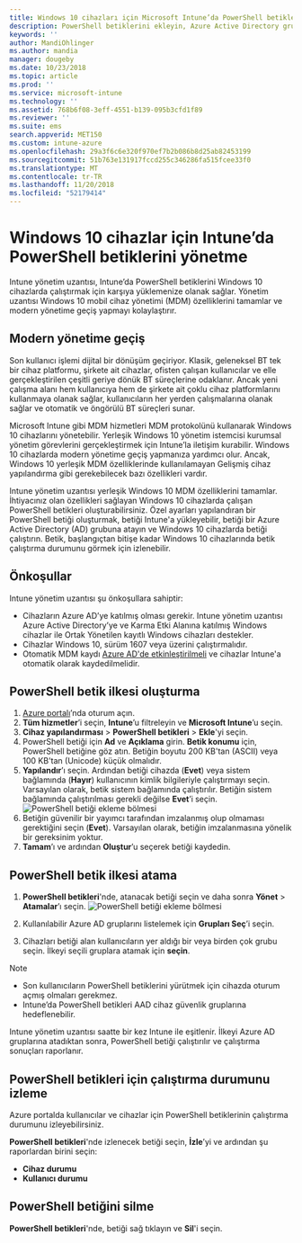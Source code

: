 ```yaml
---
title: Windows 10 cihazları için Microsoft Intune’da PowerShell betiklerini ekleme - Azure | Microsoft Docs
description: PowerShell betiklerini ekleyin, Azure Active Directory gruplarına betik ilkesi atayın, betikleri izlemek için raporları kullanın ve Microsoft Intune'da Windows 10 cihazlarına eklediğiniz betikleri silme adımlarını görün.
keywords: ''
author: MandiOhlinger
ms.author: mandia
manager: dougeby
ms.date: 10/23/2018
ms.topic: article
ms.prod: ''
ms.service: microsoft-intune
ms.technology: ''
ms.assetid: 768b6f08-3eff-4551-b139-095b3cfd1f89
ms.reviewer: ''
ms.suite: ems
search.appverid: MET150
ms.custom: intune-azure
ms.openlocfilehash: 29a3f6c6e320f970ef7b2b086b8d25ab82453199
ms.sourcegitcommit: 51b763e131917fccd255c346286fa515fcee33f0
ms.translationtype: MT
ms.contentlocale: tr-TR
ms.lasthandoff: 11/20/2018
ms.locfileid: "52179414"
---
```

# <a name="manage-powershell-scripts-in-intune-for-windows-10-devices"></a>Windows 10 cihazlar için Intune’da PowerShell betiklerini yönetme
Intune yönetim uzantısı, Intune’da PowerShell betiklerini Windows 10 cihazlarda çalıştırmak için karşıya yüklemenize olanak sağlar. Yönetim uzantısı Windows 10 mobil cihaz yönetimi (MDM) özelliklerini tamamlar ve modern yönetime geçiş yapmayı kolaylaştırır.

## <a name="moving-to-modern-management"></a>Modern yönetime geçiş
Son kullanıcı işlemi dijital bir dönüşüm geçiriyor. Klasik, geleneksel BT tek bir cihaz platformu, şirkete ait cihazlar, ofisten çalışan kullanıcılar ve elle gerçekleştirilen çeşitli geriye dönük BT süreçlerine odaklanır. Ancak yeni çalışma alanı hem kullanıcıya hem de şirkete ait çoklu cihaz platformlarını kullanmaya olanak sağlar, kullanıcıların her yerden çalışmalarına olanak sağlar ve otomatik ve öngörülü BT süreçleri sunar. 

Microsoft Intune gibi MDM hizmetleri MDM protokolünü kullanarak Windows 10 cihazlarını yönetebilir. Yerleşik Windows 10 yönetim istemcisi kurumsal yönetim görevlerini gerçekleştirmek için Intune’la iletişim kurabilir. Windows 10 cihazlarda modern yönetime geçiş yapmanıza yardımcı olur. Ancak, Windows 10 yerleşik MDM özelliklerinde kullanılamayan Gelişmiş cihaz yapılandırma gibi gerekebilecek bazı özellikleri vardır.

Intune yönetim uzantısı yerleşik Windows 10 MDM özelliklerini tamamlar. İhtiyacınız olan özellikleri sağlayan Windows 10 cihazlarda çalışan PowerShell betikleri oluşturabilirsiniz. Özel ayarları yapılandıran bir PowerShell betiği oluşturmak, betiği Intune'a yükleyebilir, betiği bir Azure Active Directory (AD) grubuna atayın ve Windows 10 cihazlarda betiği çalıştırın. Betik, başlangıçtan bitişe kadar Windows 10 cihazlarında betik çalıştırma durumunu görmek için izlenebilir.

## <a name="prerequisites"></a>Önkoşullar
Intune yönetim uzantısı şu önkoşullara sahiptir:
- Cihazların Azure AD’ye katılmış olması gerekir. Intune yönetim uzantısı Azure Active Directory’ye ve Karma Etki Alanına katılmış Windows cihazlar ile Ortak Yönetilen kayıtlı Windows cihazları destekler.
- Cihazlar Windows 10, sürüm 1607 veya üzerini çalıştırmalıdır.
- Otomatik MDM kaydı [Azure AD'de etkinleştirilmeli](https://docs.microsoft.com/intune/windows-enroll#enable-windows-10-automatic-enrollment) ve cihazlar Intune'a otomatik olarak kaydedilmelidir.

## <a name="create-a-powershell-script-policy"></a>PowerShell betik ilkesi oluşturma 
1. [Azure portalı](https://portal.azure.com)’nda oturum açın.
2. **Tüm hizmetler**’i seçin, **Intune**’u filtreleyin ve **Microsoft Intune**’u seçin.
3. **Cihaz yapılandırması** > **PowerShell betikleri** > **Ekle**'yi seçin.
4. PowerShell betiği için **Ad** ve **Açıklama** girin. **Betik konumu** için, PowerShell betiğine göz atın. Betiğin boyutu 200 KB'tan (ASCII) veya 100 KB'tan (Unicode) küçük olmalıdır.
5. **Yapılandır**’ı seçin. Ardından betiği cihazda (**Evet**) veya sistem bağlamında (**Hayır**) kullanıcının kimlik bilgileriyle çalıştırmayı seçin. Varsayılan olarak, betik sistem bağlamında çalıştırılır. Betiğin sistem bağlamında çalıştırılması gerekli değilse **Evet**’i seçin. 
  ![PowerShell betiği ekleme bölmesi](./media/mgmt-extension-add-script.png)
6. Betiğin güvenilir bir yayımcı tarafından imzalanmış olup olmaması gerektiğini seçin (**Evet**). Varsayılan olarak, betiğin imzalanmasına yönelik bir gereksinim yoktur. 
7. **Tamam**’ı ve ardından **Oluştur**’u seçerek betiği kaydedin.

## <a name="assign-a-powershell-script-policy"></a>PowerShell betik ilkesi atama
1. **PowerShell betikleri**'nde, atanacak betiği seçin ve daha sonra **Yönet** > **Atamalar**’ı seçin.
  ![PowerShell betiği ekleme bölmesi](./media/mgmt-extension-assignments.png)
 
2. Kullanılabilir Azure AD gruplarını listelemek için **Grupları Seç**’i seçin. 
3. Cihazları betiği alan kullanıcıların yer aldığı bir veya birden çok grubu seçin. İlkeyi seçili gruplara atamak için **seçin**.

> [!NOTE]
> - Son kullanıcıların PowerShell betiklerini yürütmek için cihazda oturum açmış olmaları gerekmez. 
> - Intune’da PowerShell betikleri AAD cihaz güvenlik gruplarına hedeflenebilir.

Intune yönetim uzantısı saatte bir kez Intune ile eşitlenir. İlkeyi Azure AD gruplarına atadıktan sonra, PowerShell betiği çalıştırılır ve çalıştırma sonuçları raporlanır. 
 
## <a name="monitor-run-status-for-powershell-scripts"></a>PowerShell betikleri için çalıştırma durumunu izleme
Azure portalda kullanıcılar ve cihazlar için PowerShell betiklerinin çalıştırma durumunu izleyebilirsiniz.

**PowerShell betikleri**'nde izlenecek betiği seçin, **İzle**’yi ve ardından şu raporlardan birini seçin:
   - **Cihaz durumu**
   - **Kullanıcı durumu**

## <a name="delete-a-powershell-script"></a>PowerShell betiğini silme
**PowerShell betikleri**'nde, betiği sağ tıklayın ve **Sil**'i seçin.
